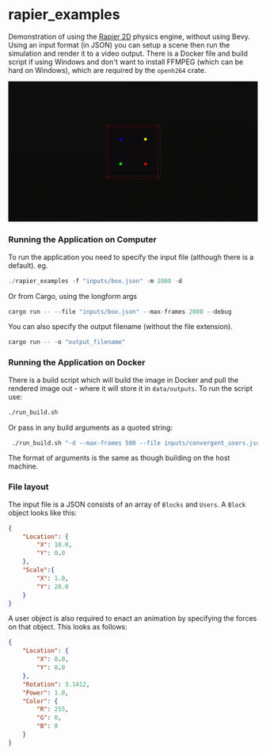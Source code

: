# rapier_examples
Demonstration of using the [Rapier 2D](https://rapier.rs/) physics engine, without using Bevy.
Using an input format (in JSON) you can setup a scene then run the simulation and render
it to a video output. There is a Docker file and build script if using Windows and don't
want to install FFMPEG (which can be hard on Windows), which are required by the `openh264`
crate.

![Demonstration Output](convergent_example.gif)

### Running the Application on Computer
To run the application you need to specify the input file (although there is a default). eg.

```rust
./rapier_examples -f "inputs/box.json" -m 2000 -d
```

Or from Cargo, using the longform args

```rust
cargo run -- --file "inputs/box.json" --max-frames 2000 --debug
```

You can also specify the output filename (without the file extension).

```rust
cargo run -- -o "output_filename"
```

### Running the Application on Docker
There is a build script which will build the image in Docker and pull
the rendered image out - where it will store it in `data/outputs`. To
run the script use:

```bash
./run_build.sh
```

Or pass in any build arguments as a quoted string:

```bash
 ./run_build.sh "-d --max-frames 500 --file inputs/convergent_users.json"
```

The format of arguments is the same as though building on the host
machine.

### File layout
The input file is a JSON consists of an array of `Blocks` and `Users`. 
A `Block` object looks like this:

```json
{
    "Location": {
        "X": 10.0,
        "Y": 0.0
    },
    "Scale":{
        "X": 1.0,
        "Y": 20.0
    }
}
```

A user object is also required to enact an animation by specifying
the forces on that object. This looks as follows:

```json
{
    "Location": {
        "X": 0.0,
        "Y": 0.0
    },
    "Rotation": 3.1412,
    "Power": 1.0,
    "Color": {
        "R": 255,
        "G": 0,
        "B": 0
    }
}
```